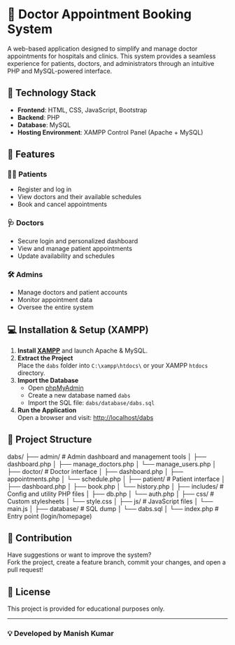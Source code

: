 # 🏥 Doctor Appointment Booking System

A web-based application designed to simplify and manage doctor appointments for hospitals and clinics. This system provides a seamless experience for patients, doctors, and administrators through an intuitive PHP and MySQL-powered interface.

## 🔧 Technology Stack

- **Frontend**: HTML, CSS, JavaScript, Bootstrap  
- **Backend**: PHP  
- **Database**: MySQL  
- **Hosting Environment**: XAMPP Control Panel (Apache + MySQL)

## 🚀 Features

### 👨‍⚕️ Patients
- Register and log in
- View doctors and their available schedules
- Book and cancel appointments

### 🩺 Doctors
- Secure login and personalized dashboard
- View and manage patient appointments
- Update availability and schedules

### 🛠️ Admins
- Manage doctors and patient accounts
- Monitor appointment data
- Oversee the entire system

## 💻 Installation & Setup (XAMPP)

1. **Install [XAMPP](https://www.apachefriends.org/index.html)** and launch Apache & MySQL.
2. **Extract the Project**  
   Place the `dabs` folder into `C:\xampp\htdocs\` or your XAMPP `htdocs` directory.
3. **Import the Database**
   - Open [phpMyAdmin](http://localhost/phpmyadmin)
   - Create a new database named `dabs`
   - Import the SQL file: `dabs/database/dabs.sql`
4. **Run the Application**  
   Open a browser and visit: [http://localhost/dabs](http://localhost/dabs)

## 📁 Project Structure

dabs/
├── admin/ # Admin dashboard and management tools
│ ├── dashboard.php
│ ├── manage_doctors.php
│ └── manage_users.php
│
├── doctor/ # Doctor interface
│ ├── dashboard.php
│ ├── appointments.php
│ └── schedule.php
│
├── patient/ # Patient interface
│ ├── dashboard.php
│ ├── book.php
│ └── history.php
│
├── includes/ # Config and utility PHP files
│ ├── db.php
│ └── auth.php
│
├── css/ # Custom stylesheets
│ └── style.css
│
├── js/ # JavaScript files
│ └── main.js
│
├── database/ # SQL dump
│ └── dabs.sql
│
└── index.php # Entry point (login/homepage)

## 🙌 Contribution

Have suggestions or want to improve the system?  
Fork the project, create a feature branch, commit your changes, and open a pull request!

## 📄 License

This project is provided for educational purposes only.

---

### 💡 Developed by **Manish Kumar**
